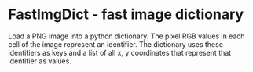 # FastImgDict - fast image dictionary

Load a PNG image into a python dictionary. The pixel RGB values in each cell of the image represent an identifier. The dictionary uses these identifiers as keys and a list of all x, y coordinates that represent that identifier as values.